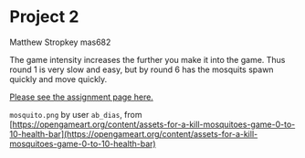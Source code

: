 # Project 2
Matthew Stropkey
mas682

The game intensity increases the further you make it into the game. Thus round 1 is very slow and easy,
but by round 6 has the mosquits spawn quickly and move quickly.

[Please see the assignment page here.](https://jarrettbillingsley.github.io/teaching/classes/2197/cs1520/projects/proj2.html)

`mosquito.png` by user `ab_dias`, from [https://opengameart.org/content/assets-for-a-kill-mosquitoes-game-0-to-10-health-bar](https://opengameart.org/content/assets-for-a-kill-mosquitoes-game-0-to-10-health-bar)
